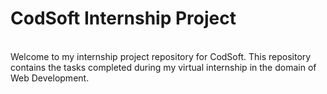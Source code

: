 # CodSoft Internship Project

<br>
Welcome to my internship project repository for CodSoft.
This repository contains the tasks completed during my virtual internship in the domain of Web Development.